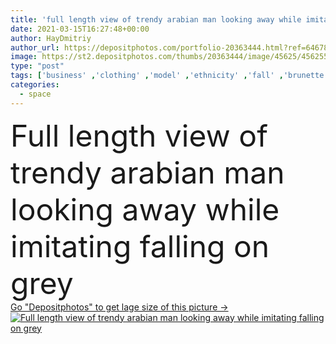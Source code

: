 ```yaml
---
title: 'full length view of trendy arabian man looking away while imitating falling on grey'
date: 2021-03-15T16:27:48+00:00
author: HayDmitriy
author_url: https://depositphotos.com/portfolio-20363444.html?ref=64678756
image: https://st2.depositphotos.com/thumbs/20363444/image/45625/456255318/api_thumb_450.jpg?forcejpeg=true
type: "post"
tags: ['business' ,'clothing' ,'model' ,'ethnicity' ,'fall' ,'brunette' ,'man' ,'black' ,'style' ,'fashion' ,'gray' ,'elegant' ,'stylish' ,'businessman' ,'grey' ,'culture' ,'trendy' ,'clothes' ,'eastern' ,'handsome' ,'posing' ,'sneakers' ,'trousers' ,'arab' ,'muslim' ,'fashionable' ,'vest' ,'imitate' ,'bearded' ,'copy space' ,'one person' ,'Studio Shot' ,'young adult' ,'looking away' ,'middle east' ,'Full Length' ,'Fashion Shoot' ]
categories: 
  - space
---
```

<div aling="center">
            <font size="60"> Full length view of trendy arabian man looking away while imitating falling on grey</font>   
</div>
<div>
    <a href='https://st2.depositphotos.com/thumbs/20363444/image/45625/456255318/api_thumb_450.jpg?forcejpeg=true?ref=64678756' target=_blank > Go "Depositphotos" to get lage size of this picture ->
        <img href='https://st2.depositphotos.com/thumbs/20363444/image/45625/456255318/api_thumb_450.jpg?forcejpeg=true?ref=64678756' src='https://st2.depositphotos.com/20363444/45625/i/950/depositphotos_456255318-stock-photo-full-length-view-trendy-arabian.jpg?forcejpeg=true' alt='Full length view of trendy arabian man looking away while imitating falling on grey' >
    </a>
</div>
